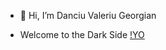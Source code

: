 - 👋 Hi, I’m Danciu Valeriu Georgian  

- Welcome to the Dark Side [!YO](https://data.chpic.su/stickers/k/KungFuryHackerman/KungFuryHackerman_001.webp)
